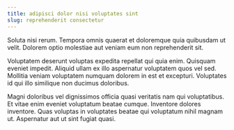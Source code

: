 ```yaml
---
title: adipisci dolor nisi voluptates sint
slug: reprehenderit consectetur
---
```


Soluta nisi rerum. Tempora omnis quaerat et doloremque quia quibusdam ut velit. Dolorem optio molestiae aut veniam eum non reprehenderit sit.

Voluptatem deserunt voluptas expedita repellat qui quia enim. Quisquam eveniet impedit. Aliquid ullam ex illo aspernatur voluptatem quos vel sed. Mollitia veniam voluptatem numquam dolorem in est et excepturi. Voluptates id qui illo similique non ducimus doloribus.

Magni doloribus vel dignissimos officia quasi veritatis nam qui voluptatibus. Et vitae enim eveniet voluptatum beatae cumque. Inventore dolores inventore. Quas voluptas in voluptates beatae qui voluptatum nihil magnam ut. Aspernatur aut ut sint fugiat quasi.
